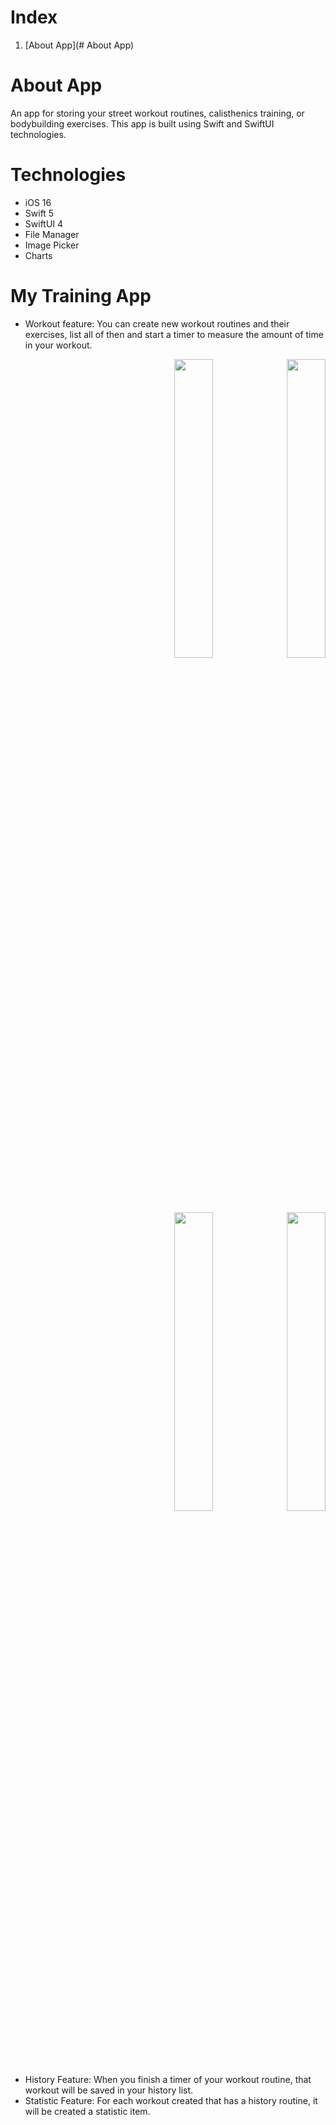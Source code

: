 # Index

1. [About App](# About App)


# About App
An app for storing your street workout routines, calisthenics training, or bodybuilding exercises. This app is built using Swift and SwiftUI technologies.

# Technologies

* iOS 16
* Swift 5
* SwiftUI 4
* File Manager
* Image Picker
* Charts

# My Training App

* Workout feature: You can create new workout routines and their exercises, list all of then and start a timer to measure the amount of time in your workout.

<p><div style="text-align: right"> 
  <img src="https://user-images.githubusercontent.com/20096045/193409598-628f032c-b991-499b-a81b-25e581a30f9c.png" width=35% height=35%>
  <img src="https://user-images.githubusercontent.com/20096045/193409635-7a77326e-7930-4214-a594-f5ce7832059d.png" width=35% height=35%>
  <img src="https://user-images.githubusercontent.com/20096045/193410249-d57dd7ba-389b-469a-9df4-2115cab53255.png" width=35% height=35%>
  <img src="https://user-images.githubusercontent.com/20096045/193410348-f710a725-7d71-4d04-af32-942a2f622fe3.png" width=35% height=35%>
</div></p>


* History Feature: When you finish a timer of your workout routine, that workout will be saved in your history list.
* Statistic Feature: For each workout created that has a history routine, it will be created a statistic item.
